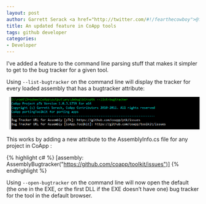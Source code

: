 ```yaml
---
layout: post
author: Garrett Serack <a href="http://twitter.com/#!/fearthecowboy">@fearthecowboy</a>
title: An updated feature in CoApp tools
tags: github developer 
categories:
- Developer
---
```


I’ve added a feature to the command line parsing stuff that makes it simpler to get to the bug tracker for a given tool.

Using <code>--list-bugtracker</code> on the command line will  display the tracker for every loaded assembly that has a bugtracker attribute:

![Alt text](/images/blog/bugtracker.png "show bugtracker example")

This works by adding a new attribute to the AssemblyInfo.cs file for any project in CoApp :

{% highlight c# %}
[assembly: AssemblyBugtracker("https://github.com/coapp/toolkit/issues")]
{% endhighlight %}

Using <code>--open-bugtracker</code> on the command line will now open the default (the one in the EXE, or the first DLL if the EXE doesn’t have one) bug tracker for the tool in the default browser.
